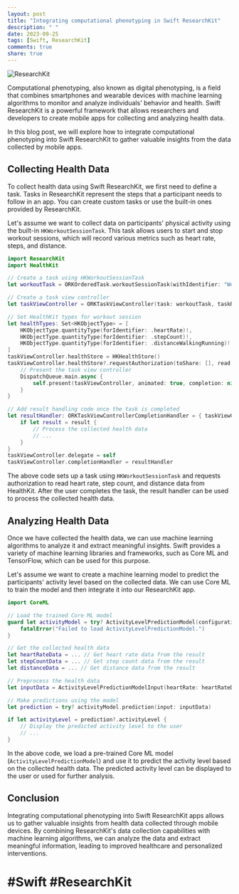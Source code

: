 ```yaml
---
layout: post
title: "Integrating computational phenotyping in Swift ResearchKit"
description: " "
date: 2023-09-25
tags: [Swift, ResearchKit]
comments: true
share: true
---
```


![ResearchKit](https://example.com/researchkit.png)

Computational phenotyping, also known as digital phenotyping, is a field that combines smartphones and wearable devices with machine learning algorithms to monitor and analyze individuals' behavior and health. Swift ResearchKit is a powerful framework that allows researchers and developers to create mobile apps for collecting and analyzing health data.

In this blog post, we will explore how to integrate computational phenotyping into Swift ResearchKit to gather valuable insights from the data collected by mobile apps.

## Collecting Health Data

To collect health data using Swift ResearchKit, we first need to define a task. Tasks in ResearchKit represent the steps that a participant needs to follow in an app. You can create custom tasks or use the built-in ones provided by ResearchKit.

Let's assume we want to collect data on participants' physical activity using the built-in `HKWorkoutSessionTask`. This task allows users to start and stop workout sessions, which will record various metrics such as heart rate, steps, and distance.

```swift
import ResearchKit
import HealthKit

// Create a task using HKWorkoutSessionTask
let workoutTask = ORKOrderedTask.workoutSessionTask(withIdentifier: "WorkoutTask", intendedUseDescription: "Please start a workout session.")

// Create a task view controller
let taskViewController = ORKTaskViewController(task: workoutTask, taskRun: nil)

// Set HealthKit types for workout session
let healthTypes: Set<HKObjectType> = [
    HKObjectType.quantityType(forIdentifier: .heartRate)!,
    HKObjectType.quantityType(forIdentifier: .stepCount)!,
    HKObjectType.quantityType(forIdentifier: .distanceWalkingRunning)!
]
taskViewController.healthStore = HKHealthStore()
taskViewController.healthStore?.requestAuthorization(toShare: [], read: healthTypes) { _, _ in
    // Present the task view controller
    DispatchQueue.main.async {
        self.present(taskViewController, animated: true, completion: nil)
    }
}

// Add result handling code once the task is completed
let resultHandler: ORKTaskViewControllerCompletionHandler = { taskViewController, result, error in
    if let result = result {
        // Process the collected health data
        // ...
    }
}
taskViewController.delegate = self
taskViewController.completionHandler = resultHandler
```

The above code sets up a task using `HKWorkoutSessionTask` and requests authorization to read heart rate, step count, and distance data from HealthKit. After the user completes the task, the result handler can be used to process the collected health data.

## Analyzing Health Data

Once we have collected the health data, we can use machine learning algorithms to analyze it and extract meaningful insights. Swift provides a variety of machine learning libraries and frameworks, such as Core ML and TensorFlow, which can be used for this purpose.

Let's assume we want to create a machine learning model to predict the participants' activity level based on the collected data. We can use Core ML to train the model and then integrate it into our ResearchKit app.

```swift
import CoreML

// Load the trained Core ML model
guard let activityModel = try? ActivityLevelPredictionModel(configuration: .init()) else {
    fatalError("Failed to load ActivityLevelPredictionModel.")
}

// Get the collected health data
let heartRateData = ... // Get heart rate data from the result
let stepCountData = ... // Get step count data from the result
let distanceData = ... // Get distance data from the result

// Preprocess the health data
let inputData = ActivityLevelPredictionModelInput(heartRate: heartRateData, stepCount: stepCountData, distance: distanceData)

// Make predictions using the model
let prediction = try? activityModel.prediction(input: inputData)

if let activityLevel = prediction?.activityLevel {
    // Display the predicted activity level to the user
    // ...
}
```

In the above code, we load a pre-trained Core ML model (`ActivityLevelPredictionModel`) and use it to predict the activity level based on the collected health data. The predicted activity level can be displayed to the user or used for further analysis.

## Conclusion

Integrating computational phenotyping into Swift ResearchKit apps allows us to gather valuable insights from health data collected through mobile devices. By combining ResearchKit's data collection capabilities with machine learning algorithms, we can analyze the data and extract meaningful information, leading to improved healthcare and personalized interventions.

# #Swift #ResearchKit